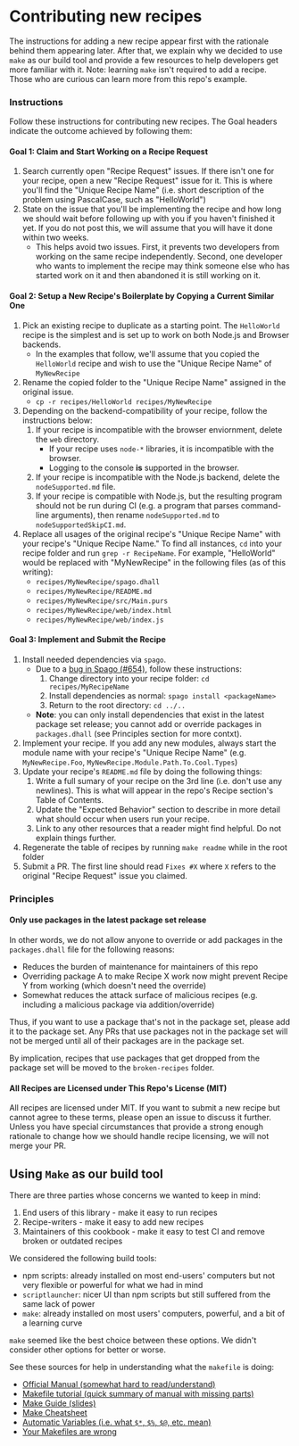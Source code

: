 # Contributing new recipes

The instructions for adding a new recipe appear first with the rationale behind them appearing later. After that, we explain why we decided to use `make` as our build tool and provide a few resources to help developers get more familiar with it. Note: learning `make` isn't required to add a recipe. Those who are curious can learn more from this repo's example.

### Instructions

Follow these instructions for contributing new recipes. The Goal headers indicate the outcome achieved by following them:

#### Goal 1: Claim and Start Working on a Recipe Request

1. Search currently open "Recipe Request" issues. If there isn't one for your recipe, open a new "Recipe Request" issue for it. This is where you'll find the "Unique Recipe Name" (i.e. short description of the problem using PascalCase, such as "HelloWorld")
1. State on the issue that you'll be implementing the recipe and how long we should wait before following up with you if you haven't finished it yet. If you do not post this, we will assume that you will have it done within two weeks.
    - This helps avoid two issues. First, it prevents two developers from working on the same recipe independently. Second, one developer who wants to implement the recipe may think someone else who has started work on it and then abandoned it is still working on it.

#### Goal 2: Setup a New Recipe's Boilerplate by Copying a Current Similar One

1. Pick an existing recipe to duplicate as a starting point. The `HelloWorld` recipe is the simplest and is set up to work on both Node.js and Browser backends.
    - In the examples that follow, we'll assume that you copied the `HelloWorld` recipe and wish to use the "Unique Recipe Name" of `MyNewRecipe`
1. Rename the copied folder to the "Unique Recipe Name" assigned in the original issue.
    - `cp -r recipes/HelloWorld recipes/MyNewRecipe`
1. Depending on the backend-compatibility of your recipe, follow the instructions below:
    1. If your recipe is incompatible with the browser enviornment, delete the `web` directory.
        - If your recipe uses `node-*` libraries, it is incompatible with the browser.
        - Logging to the console **is** supported in the browser.
    1. If your recipe is incompatible with the Node.js backend, delete the `nodeSupported.md` file.
    1. If your recipe is compatible with Node.js, but the resulting program should not be run during CI (e.g. a program that parses command-line arguments), then rename `nodeSupported.md` to `nodeSupportedSkipCI.md`.
1. Replace all usages of the original recipe's "Unique Recipe Name" with your recipe's "Unique Recipe Name." To find all instances, `cd` into your recipe folder and run `grep -r RecipeName`. For example, "HelloWorld" would be replaced with "MyNewRecipe" in the following files (as of this writing):
    - `recipes/MyNewRecipe/spago.dhall`
    - `recipes/MyNewRecipe/README.md`
    - `recipes/MyNewRecipe/src/Main.purs`
    - `recipes/MyNewRecipe/web/index.html`
    - `recipes/MyNewRecipe/web/index.js`

#### Goal 3: Implement and Submit the Recipe

1. Install needed dependencies via `spago`.
    - Due to a [bug in Spago (#654)](https://github.com/purescript/spago/issues/654), follow these instructions:
        1. Change directory into your recipe folder: `cd recipes/MyRecipeName`
        1. Install dependencies as normal: `spago install <packageName>`
        1. Return to the root directory: `cd ../..`
    - **Note**: you can only install dependencies that exist in the latest package set release; you cannot add or override packages in `packages.dhall` (see Principles section for more contxt).
1. Implement your recipe. If you add any new modules, always start the module name with your recipe's "Unique Recipe Name" (e.g. `MyNewRecipe.Foo`, `MyNewRecipe.Module.Path.To.Cool.Types`)
1. Update your recipe's `README.md` file by doing the following things:
    1. Write a full sumary of your recipe on the 3rd line (i.e. don't use any newlines). This is what will appear in the repo's Recipe section's Table of Contents.
    1. Update the "Expected Behavior" section to describe in more detail what should occur when users run your recipe.
    1. Link to any other resources that a reader might find helpful. Do not explain things further.
1. Regenerate the table of recipes by running `make readme` while in the root folder
1. Submit a PR. The first line should read `Fixes #X` where `X` refers to the original "Recipe Request" issue you claimed.

### Principles

#### Only use packages in the latest package set release

In other words, we do not allow anyone to override or add packages in the `packages.dhall` file for the following reasons:
- Reduces the burden of maintenance for maintainers of this repo
- Overriding package A to make Recipe X work now might prevent Recipe Y from working (which doesn't need the override)
- Somewhat reduces the attack surface of malicious recipes (e.g. including a malicious package via addition/override)

Thus, if you want to use a package that's not in the package set, please add it to the package set. Any PRs that use packages not in the package set will not be merged until all of their packages are in the package set.

By implication, recipes that use packages that get dropped from the package set will be moved to the `broken-recipes` folder.

#### All Recipes are Licensed under This Repo's License (MIT)

All recipes are licensed under MIT. If you want to submit a new recipe but cannot agree to these terms, please open an issue to discuss it further. Unless you have special circumstances that provide a strong enough rationale to change how we should handle recipe licensing, we will not merge your PR.

## Using `Make` as our build tool

There are three parties whose concerns we wanted to keep in mind:
1. End users of this library - make it easy to run recipes
1. Recipe-writers - make it easy to add new recipes
1. Maintainers of this cookbook - make it easy to test CI and remove broken or outdated recipes

We considered the following build tools:
- npm scripts: already installed on most end-users' computers but not very flexible or powerful for what we had in mind
- `scriptlauncher`: nicer UI than npm scripts but still suffered from the same lack of power
- `make`: already installed on most users' computers, powerful, and a bit of a learning curve

`make` seemed like the best choice between these options. We didn't consider other options for better or worse.

See these sources for help in understanding what the `makefile` is doing:
- [Official Manual (somewhat hard to read/understand)](https://www.gnu.org/software/make/manual/make.html)
- [Makefile tutorial (quick summary of manual with missing parts)](https://makefiletutorial.com/)
- [Make Guide (slides)](http://martinvseticka.eu/temp/make/normal.html)
- [Make Cheatsheet](http://eduardolezcano.com/wp-content/uploads/2016/06/make_cheatsheet.pdf)
- [Automatic Variables (i.e. what `$*`, `$%`, `$@`, etc. mean)](https://www.gnu.org/software/make/manual/make.html#Automatic-Variables)
- [Your Makefiles are wrong](https://tech.davis-hansson.com/p/make/)
